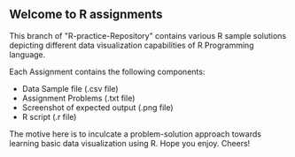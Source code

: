 ## Welcome to R assignments

This branch of "R-practice-Repository" contains various R sample solutions depicting different data visualization capabilities of R Programming language.

Each Assignment contains the following components:

* Data Sample file (.csv file)
* Assignment Problems (.txt file)
* Screenshot of expected output (.png file)
* R script (.r file)

The motive here is to inculcate a problem-solution approach towards learning basic data visualization using R. Hope you enjoy. Cheers!
